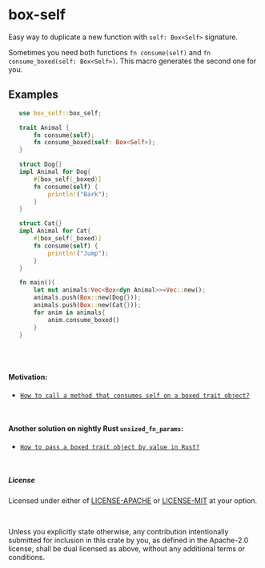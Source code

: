 # box-self

Easy way to duplicate a new function with `self: Box<Self>` signature.

Sometimes you need both functions `fn consume(self)` and `fn consume_boxed(self: Box<Self>)`. This macro generates the second one for you.

## Examples
```rust
   use box_self::box_self;

   trait Animal {
       fn consume(self);
       fn consume_boxed(self: Box<Self>);
   }

   struct Dog{}
   impl Animal for Dog{
       #[box_self(_boxed)]
       fn consume(self) {
           println!("Bark");
       }
   }

   struct Cat{}
   impl Animal for Cat{
       #[box_self(_boxed)]
       fn consume(self) {
           println!("Jump");
       }
   }

   fn main(){
       let mut animals:Vec<Box<dyn Animal>>=Vec::new();
       animals.push(Box::new(Dog{}));
       animals.push(Box::new(Cat{}));
       for anim in animals{
           anim.consume_boxed()
       }
   }
```

<br><br>
#### Motivation:
- [`How to call a method that consumes self on a boxed trait object?`]

[`How to call a method that consumes self on a boxed trait object?`]: https://stackoverflow.com/questions/46620790/how-to-call-a-method-that-consumes-self-on-a-boxed-trait-object
<br>

#### Another solution on nightly Rust `unsized_fn_params`:
- [`How to pass a boxed trait object by value in Rust?`]

[`How to pass a boxed trait object by value in Rust?`]: https://stackoverflow.com/questions/65261399/how-to-pass-a-boxed-trait-object-by-value-in-rust
<br>

##### License
Licensed under either of [LICENSE-APACHE](LICENSE-APACHE) or [LICENSE-MIT](LICENSE-MIT)  at your option.

<br>

Unless you explicitly state otherwise, any contribution intentionally submitted
for inclusion in this crate by you, as defined in the Apache-2.0 license, shall
be dual licensed as above, without any additional terms or conditions.
